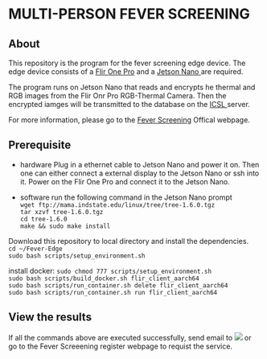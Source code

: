 # MULTI-PERSON FEVER SCREENING

## About
This repository is the program for the fever screening edge device. The edge device consists of a <a href="https://www.amazon.com/FLIR-Thermal-Imaging-Microfiber-Cleaning/dp/B07NS5WNRD/" target="_blank">Flir One Pro</a> and a <a href="https://usedipaq.com/products/nvidia-jetson-nano-developer-kit-2gb" target="_blank">Jetson Nano </a> are required.

The program runs on Jetson Nano that reads and encrypts he thermal and RGB images from the Flir Onr Pro RGB-Thermal Camera. Then the encrypted iamges will be transmitted to the database on the <a href="http://icsl.ee.columbia.edu/" target="_blank">ICSL </a> server.

For more information, please go to the <a href="http://icsl.ee.columbia.edu/FeverScreening/" target="_blank">Fever Screening</a> Offical webpage.

## Prerequisite
* hardware
Plug in a ethernet cable to Jetson Nano and power it on. Then one can either connect a external display to the Jetson Nano or ssh into it.
Power on the Flir One Pro and connect it to the Jetson Nano.

* software
run the following command in the Jetson Nano prompt\
`wget ftp://mama.indstate.edu/linux/tree/tree-1.6.0.tgz`\
`tar xzvf tree-1.6.0.tgz`\
`cd tree-1.6.0`\
`make && sudo make install`

Download this repository to local directory and install the dependencies.\
`cd ~/Fever-Edge`\
`sudo bash scripts/setup_environment.sh`

install docker:
`sudo chmod 777 scripts/setup_environment.sh`\
`sudo bash scripts/build_docker.sh flir_client_aarch64`\
`sudo bash scripts/run_container.sh delete flir_client_aarch64`\
`sudo bash scripts/run_container.sh run flir_client_aarch64`

## View the results
If all the commands above are executed successfully, send email to <a href="mailto:fever@ee.columbia.edu"><img src="https://img.shields.io/badge/gmail-%23DD0031.svg?&style=for-the-badge&logo=gmail&logoColor=white"/></a> or go to the Fever Screeening register webpage to requist the service.
